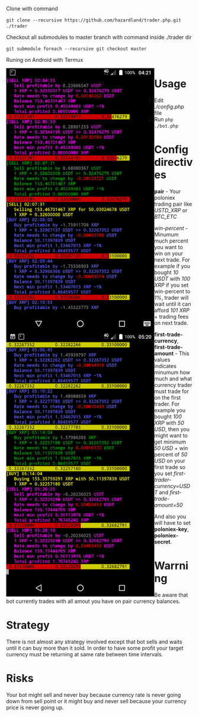 Clone with command
```
git clone --recursive https://github.com/hazardland/trader.php.git ./trader
```
Checkout all submodules to master branch with command inside ./trader dir
```
git submodule foreach --recursive git checkout master
```
Runing on Android with Termux

<div>
<img src="./doc/images/xrp_sell.png" width="400" style='float:left'/>
<img src="./doc/images/xrp_buy.png" width="400" style='float:left'/>
</div>

# Usage

1. Edit *./config.php* file
3. Run ```php ./bot.php```

# Config directives

**pair** - Your poloniex trading pair like *USTD_XRP* or *BTC_ETC*

*win-percent* - Minumum much percent you want to win on your next trade. For example if you bought *10 USDT* with *100 XRP* if you set win-percent to *1%*, trader will wait until it can afford *101 XRP* + trading fees on next trade.

**first-trade-currency**, **first-trade-amount** - This values indicates minumum how much and what currency trader must trade for on the first trader. For example you bought *100 XRP* with *50 USD*, then you might want to get minimum *50 USD* + win percent of *50 USD* on your first trade so you set *first-trader-currency=USDT* and *first-trade-amount=50*

And also you will have to set **poloniex-key**, **poloniex-secret**.

# Warrning

Be aware that bot currently trades with all amout you have on pair currency balances.

# Strategy

There is not almost any strategy involved except that bot sells and waits until it can buy more than it sold. In order to have some profit your target currency must be returning at same rate between time intervals.

# Risks

Your bot might sell and never buy because currency rate is never going down from sell point or it might buy and never sell because your currency price is never going up.

